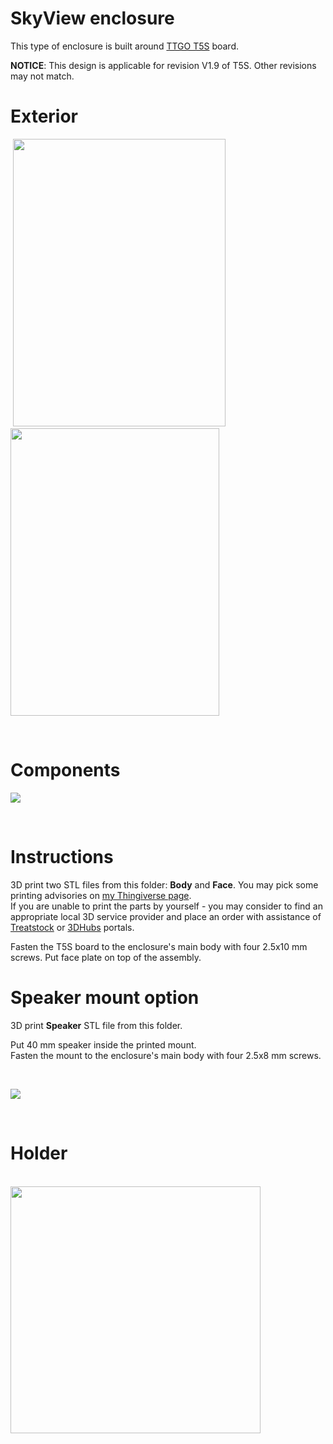 # SkyView enclosure 

This type of enclosure is built around [TTGO T5S](http://s.click.aliexpress.com/e/Zp4ygfQ) board.<br>

**NOTICE**: This design is applicable for revision V1.9 of T5S. Other revisions may not match.

# Exterior

<p>
&nbsp;<img src="https://github.com/lyusupov/SoftRF/raw/master/documents/images/skyview-25.jpg" height="460" width="340">
&nbsp;<img src="https://github.com/lyusupov/SoftRF/raw/master/documents/images/skyview-24.jpg" height="460" width="334"></p>

<br>

# Components

![](https://github.com/lyusupov/SoftRF/raw/master/documents/images/skyview-22-enclosure.jpg)

<br>

# Instructions

3D print two STL files from this folder: **Body** and **Face**. You may pick some printing advisories on [my Thingiverse page](http://www.thingiverse.com/thing:3702447).<br>
If you are unable to print the parts by yourself - you may consider to find an appropriate local 3D service provider and place an order with assistance of [Treatstock](http://www.treatstock.com) or [3DHubs](http://www.3dhubs.com/) portals.

Fasten the T5S board to the enclosure's main body with four 2.5x10 mm screws.
Put face plate on top of the assembly.

# Speaker mount option

3D print **Speaker** STL file from this folder.<br>

Put 40 mm speaker inside the printed mount.<br>
Fasten the mount to the enclosure's main body with four 2.5x8 mm screws.

<br>

![](https://github.com/lyusupov/SoftRF/raw/master/documents/images/skyview-26.jpg)

<br>

# Holder

<br>

<img src="https://github.com/lyusupov/SoftRF/raw/master/documents/images/skyview-27-holder.jpg" height="395" width="400">

<br>
